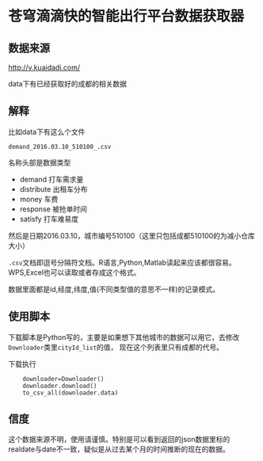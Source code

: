 # 苍穹滴滴快的智能出行平台数据获取器

## 数据来源

http://v.kuaidadi.com/

data下有已经获取好的成都的相关数据

## 解释

比如data下有这么个文件

`demand_2016.03.10_510100_.csv`

名称头部是数据类型

* demand 打车需求量
* distribute 出租车分布
* money 车费
* response 被抢单时间
* satisfy 打车难易度

然后是日期2016.03.10，城市编号510100（这里只包括成都510100的为减小仓库大小）

`.csv`文档即逗号分隔符文档。R语言,Python,Matlab读起来应该都很容易。WPS,Excel也可以读取或者存成这个格式。

数据里面都是id,经度,纬度,值(不同类型值的意思不一样)的记录模式。

## 使用脚本

下载脚本是Python写的，主要是如果想下其他城市的数据可以用它，去修改`Downloader`类里`cityId_list`的值，
现在这个列表里只有成都的代号。

下载执行

		downloader=Downloader()
		downloader.download()
		to_csv_all(downloader.data)
		
## 信度

这个数据来源不明，使用请谨慎。特别是可以看到返回的json数据里标的
realdate与date不一致，疑似是从过去某个月的时间推断的现在的数据。


